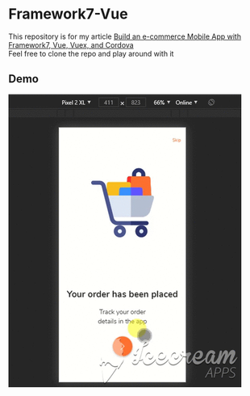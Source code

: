 # Framework7-Vue

This repository is for my article [Build an e-commerce Mobile App with Framework7, Vue, Vuex, and Cordova](https://medium.com/js-dojo/build-an-e-commerce-mobile-app-with-framework7-vue-vuex-and-cordova-7cf385de015d)
<br />
Feel free to clone the repo and play around with it

## Demo

![Demo](/src/assets/images/demo.gif)